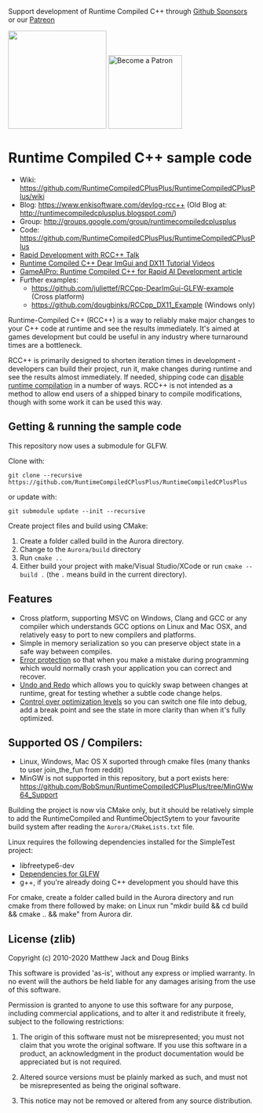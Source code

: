 Support development of Runtime Compiled C++ through [Github Sponsors](https://github.com/sponsors/dougbinks) or our [Patreon](https://www.patreon.com/enkisoftware)

[<img src="https://img.shields.io/static/v1?logo=github&label=Github&message=Sponsor&color=#ea4aaa" width="200"/>](https://github.com/sponsors/dougbinks)    [<img src="https://c5.patreon.com/external/logo/become_a_patron_button@2x.png" alt="Become a Patron" width="150"/>](https://www.patreon.com/enkisoftware)

# Runtime Compiled C++ sample code

- Wiki: https://github.com/RuntimeCompiledCPlusPlus/RuntimeCompiledCPlusPlus/wiki
- Blog: https://www.enkisoftware.com/devlog-rcc++ (Old Blog at: http://runtimecompiledcplusplus.blogspot.com/)
- Group: http://groups.google.com/group/runtimecompiledcplusplus
- Code: https://github.com/RuntimeCompiledCPlusPlus/RuntimeCompiledCPlusPlus
- [Rapid Development with RCC++ Talk](https://www.youtube.com/watch?v=hYib2YIZG24)
- [Runtime Compiled C++ Dear ImGui and DX11 Tutorial Videos](https://www.youtube.com/playlist?list=PLRp7HE6uWI1m6tu_-vNUY-N_gnXT17WHQ)
- [GameAIPro: Runtime Compiled C++ for Rapid AI Development article](https://www.gameaipro.com/GameAIPro/GameAIPro_Chapter15_Runtime_Compiled_C++_for_Rapid_AI_Development.pdf)
- Further examples:
    - https://github.com/juliettef/RCCpp-DearImGui-GLFW-example (Cross platform)
    - https://github.com/dougbinks/RCCpp_DX11_Example (Windows only)

Runtime-Compiled C++ (RCC++) is a way to reliably make major changes to your C++ code at runtime and see the results immediately. It's aimed at games development but could be useful in any industry where turnaround times are a bottleneck.

RCC++ is primarily designed to shorten iteration times in development - developers can build their project, run it, make changes during runtime and see the results almost immediately. If needed, shipping code can [disable runtime compilation](https://github.com/RuntimeCompiledCPlusPlus/RuntimeCompiledCPlusPlus/wiki/Disabling-runtime-compilation) in a number of ways. RCC++ is not intended as a method to allow end users of a shipped binary to compile modifications, though with some work it can be used this way.

## Getting & running the sample code

This repository now uses a submodule for GLFW.

Clone with:

```
git clone --recursive https://github.com/RuntimeCompiledCPlusPlus/RuntimeCompiledCPlusPlus
```

or update with:

```
git submodule update --init --recursive
```

Create project files and build using CMake:

1. Create a folder called build in the Aurora directory.
2. Change to the `Aurora/build` directory
3. Run `cmake ..`
4. Either build your project with make/Visual Studio/XCode or run `cmake --build .` (the `.` means build in the current directory).

## Features

- Cross platform, supporting MSVC on Windows, Clang and GCC or any compiler which understands GCC options on Linux and Mac OSX, and relatively easy to port to new compilers and platforms.
- Simple in memory serialization so you can preserve object state in a safe way between compiles.
- [Error protection](https://github.com/RuntimeCompiledCPlusPlus/RuntimeCompiledCPlusPlus/wiki/Error-protection) so that when you make a mistake during programming which would normally crash your application you can correct and recover.
- [Undo and Redo](https://github.com/RuntimeCompiledCPlusPlus/RuntimeCompiledCPlusPlus/wiki/Undo-and-Redo-via-the-Object-Constructor-History) which allows you to quickly swap between changes at runtime, great for testing whether a subtle code change helps.
- [Control over optimization levels](https://github.com/RuntimeCompiledCPlusPlus/RuntimeCompiledCPlusPlus/wiki/Controlling-Optimization-Levels) so you can switch one file into debug, add a break point and see the state in more clarity than when it's fully optimized.

## Supported OS / Compilers:

- Linux, Windows, Mac OS X suported through cmake files (many thanks to user join_the_fun from reddit)
- MinGW is not supported in this repository, but a port exists here: https://github.com/BobSmun/RuntimeCompiledCPlusPlus/tree/MinGWw64_Support

Building the project is now via CMake only, but it should be relatively simple to add the RuntimeCompiled and RuntimeObjectSytem to your favourite build system after reading the `Aurora/CMakeLists.txt` file.

Linux requires the following dependencies installed for the SimpleTest project:
- libfreetype6-dev
- [Dependencies for GLFW](https://www.glfw.org/docs/latest/compile_guide.html#compile_deps_wayland)
- g++, if you're already doing C++ development you should have this

For cmake, create a folder called build in the Aurora directory and run cmake from there followed by make: on Linux run "mkdir build && cd build && cmake .. && make" from Aurora dir.

## License (zlib)

Copyright (c) 2010-2020 Matthew Jack and Doug Binks

This software is provided 'as-is', without any express or implied
warranty.  In no event will the authors be held liable for any damages
arising from the use of this software.

Permission is granted to anyone to use this software for any purpose,
including commercial applications, and to alter it and redistribute it
freely, subject to the following restrictions:

1. The origin of this software must not be misrepresented; you must not
   claim that you wrote the original software. If you use this software
   in a product, an acknowledgment in the product documentation would be
   appreciated but is not required.

2. Altered source versions must be plainly marked as such, and must not be
   misrepresented as being the original software.

3. This notice may not be removed or altered from any source distribution.
